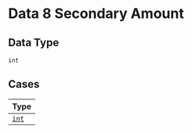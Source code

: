 
# Data 8 Secondary Amount

## Data Type

`int`

## Cases

| Type |
|  --- |
| [`int`](../../../doc/models/containers/data-8-secondary-amount-case-0.md) |

